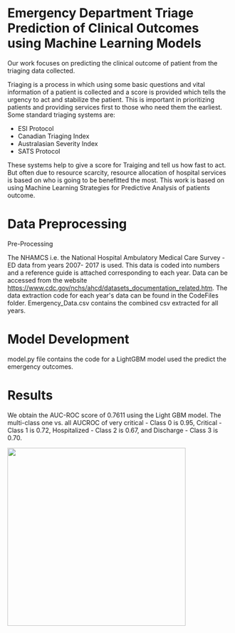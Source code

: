 # Emergency Department Triage Prediction of Clinical Outcomes using Machine Learning Models

Our work focuses on predicting the clinical outcome of patient from the triaging data collected. 

Triaging is a process in which using some basic questions and vital information of a patient is collected and a score is provided which tells the urgency to act and stabilize the patient. This is important in prioritizing patients and providing services first to those who need them the earliest. Some standard triaging systems are:

* ESI Protocol
* Canadian Triaging Index
* Australasian Severity Index
* SATS Protocol

These systems help to give a score for Traiging and tell us how fast to act. But often due to resource scarcity, resource allocation of hospital services is based on who is going to be benefitted the most. This work is based on using Machine Learning Strategies for Predictive Analysis of patients outcome. 

# Data Preprocessing

Pre-Processing

The NHAMCS i.e. the National Hospital Ambulatory Medical Care Survey -ED data from years 2007- 2017 is used. This data is coded into numbers and a reference guide is attached corresponding to each year. Data can be accessed from the website https://www.cdc.gov/nchs/ahcd/datasets_documentation_related.htm. The data extraction code for each year's data can be found in the CodeFiles folder. Emergency_Data.csv contains the combined csv extracted for all years.


# Model Development

model.py file contains the code for a LightGBM model used the predict the emergency outcomes.

# Results

We obtain the AUC-ROC score of 0.7611 using the Light GBM model. The multi-class one vs. all AUCROC of very critical - Class 0 is 0.95, Critical - Class 1 is
0.72, Hospitalized - Class 2 is 0.67, and Discharge - Class 3 is 0.70.

<p>
  <img src="https://github.com/nidhi-malhotra-18/Medi-Assess/blob/main/LightGBM.png" width="400" height="400"/>
</p>


